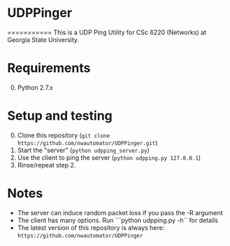 # UDPPinger
===========
This is a UDP Ping Utility for CSc 6220 (Networks) at Georgia State University.

Requirements
============
0. Python 2.7.x 

Setup and testing
=================
0. Clone this repository (```git clone https://github.com/nwautomator/UDPPinger.git```)
1. Start the "server"  (```python udpping_server.py```)
2. Use the client to ping the server (```python udpping.py 127.0.0.1```)
3. Rinse/repeat step 2.

Notes
=====
- The server can induce random packet loss if you pass the -R argument
- The client has many options. Run ```python udpping.py -h`` for details
- The latest version of this repository is always here: `https://github.com/nwautomator/UDPPinger`
